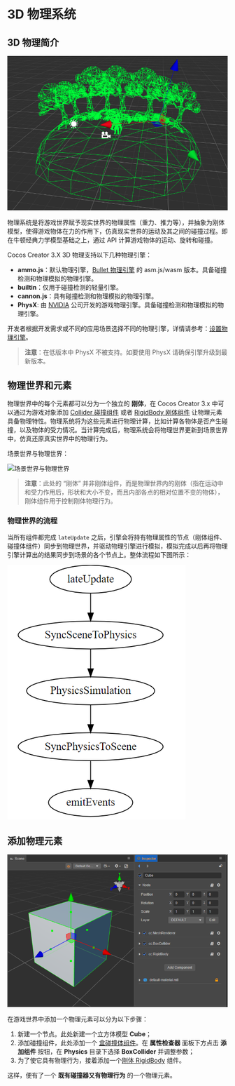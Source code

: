 # 3D 物理系统

## 3D 物理简介

![physics-system](img/physics-system.jpg)

物理系统是将游戏世界赋予现实世界的物理属性（重力、推力等），并抽象为刚体模型，使得游戏物体在力的作用下，仿真现实世界的运动及其之间的碰撞过程。即在牛顿经典力学模型基础之上，通过 API 计算游戏物体的运动、旋转和碰撞。

Cocos Creator 3.X 3D 物理支持以下几种物理引擎：

- **ammo.js**：默认物理引擎，[Bullet 物理引擎](https://pybullet.org/wordpress/) 的 asm.js/wasm 版本。具备碰撞检测和物理模拟的物理引擎。
- **builtin**：仅用于碰撞检测的轻量引擎。
- **cannon.js**：具有碰撞检测和物理模拟的物理引擎。
- **PhysX**: 由 [NVIDIA](https://developer.nvidia.com/physx-sdk) 公司开发的游戏物理引擎。具备碰撞检测和物理模拟的物理引擎。

开发者根据开发需求或不同的应用场景选择不同的物理引擎，详情请参考：[设置物理引擎](physics-engine.md)。

> **注意**：在低版本中 PhysX 不被支持。如要使用 PhysX 请确保引擎升级到最新版本。

## 物理世界和元素

物理世界中的每个元素都可以分为一个独立的 **刚体**，在 Cocos Creator 3.x 中可以通过为游戏对象添加 [Collider 碰撞组件](physics-collider.md) 或者 [RigidBody 刚体组件](physics-rigidbody.md) 让物理元素具备物理特性。物理系统将为这些元素进行物理计算，比如计算各物体是否产生碰撞，以及物体的受力情况。当计算完成后，物理系统会将物理世界更新到场景世界中，仿真还原真实世界中的物理行为。

场景世界与物理世界：

![场景世界与物理世界](img/physics-world.jpg)

> **注意**：此处的 “刚体” 并非刚体组件，而是物理世界内的刚体（指在运动中和受力作用后，形状和大小不变，而且内部各点的相对位置不变的物体），刚体组件用于控制刚体物理行为。

### 物理世界的流程

当所有组件都完成 `lateUpdate` 之后，引擎会将持有物理属性的节点（刚体组件、碰撞体组件）同步到物理世界，并驱动物理引擎进行模拟，模拟完成以后再将物理引擎计算出的结果同步到场景的各个节点上。整体流程如下图所示：

![phy](img/physics-pipeline.png)

## 添加物理元素

![add-element](img/physics-element.png)

在游戏世界中添加一个物理元素可以分为以下步骤：

1. 新建一个节点。此处新建一个立方体模型 **Cube**；
2. 添加碰撞组件，此处添加一个 [盒碰撞体组件](physics-collider.md)。在 **属性检查器** 面板下方点击 **添加组件** 按钮，在 **Physics** 目录下选择 **BoxCollider** 并调整参数；
3. 为了使它具有物理行为，接着添加一个[刚体 RigidBody](physics-rigidbody.md) 组件。

这样，便有了一个 **既有碰撞器又有物理行为** 的一个物理元素。
